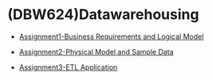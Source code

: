# (DBW624)Datawarehousing

- [Assignment1-Business Requirements and Logical Model](./Assignment%201)

- [Assignment2-Physical Model and Sample Data](./Assignment%202)

- [Assignment3-ETL Application](./Assignment%203)
